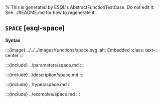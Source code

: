 % This is generated by ESQL's AbstractFunctionTestCase. Do not edit it. See ../README.md for how to regenerate it.

## `SPACE` [esql-space]

**Syntax**

:::{image} ../../../images/functions/space.svg
:alt: Embedded
:class: text-center
:::


:::{include} ../parameters/space.md
:::

:::{include} ../description/space.md
:::

:::{include} ../types/space.md
:::

:::{include} ../examples/space.md
:::
